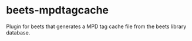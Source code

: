# beets-mpdtagcache
Plugin for beets that generates a MPD tag cache file from the beets library database.
